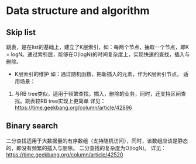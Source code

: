 # Data structure and algorithm

## Skip list
跳表，是在list的基础上，建立了K层索引，如：每两个节点，抽取一个节点，即K = logN。通过索引层，能够在O(logN)的时间复杂度上，实现快速的查找，插入与删除。
- K层索引的维护
  如：通过随机函数，把新插入的元素，作为K层索引节点。
适用场景：
1. 与RB tree类似，适用于频繁查找，插入，删除的业务，同时，还支持区间查找。跳表较RB tree实现上更简单
详见：https://time.geekbang.org/column/article/42896

## Binary search
二分查找适用于大数据量的有序数组（支持随机访问），同时，该数组应该是静态的，即没有频繁的插入与删除。
二分查找的复杂度为O(logN)。
详见：https://time.geekbang.org/column/article/42520
